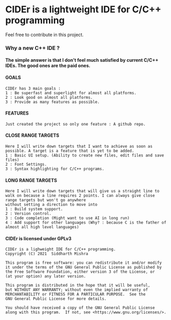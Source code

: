 # CIDEr is a lightweight IDE for C/C++ programming

Feel free to contribute in this project.

### Why a new C++ IDE ?
#### The simple answer is that I don't feel much satisfied by current C/C++ IDEs. The good ones are the paid ones. 

#### GOALS
    CIDEr has 3 main goals :
    1 : Be superfast and superlight for almost all platforms.
    2 : Look good on almost all platforms.
    3 : Provide as many features as possible.

#### FEATURES
    Just created the project so only one feature : A github repo.

#### CLOSE RANGE TARGETS
    Here I will write down targets that I want to achieve as soon as possible. A target is a feature that is yet to be added.
    1 : Basic UI setup. (Ability to create new files, edit files and save files)
    2 : Font Settings.
    3 : Syntax highlighting for C/C++ programs. 

#### LONG RANGE TARGETS
    Here I will write down targets that will give us a straight line to walk on because a line requires 2 points. I can always give close range targets but won't go anywhere
    without setting a direction to move into
    1 : Build system support.
    2 : Version control.
    3 : Code completion (Might want to use AI in long run)
    4 : Add support for other languages (Why? : because C is the father of almost all high level languages)

#### CIDEr is licensed under GPLv3
    CIDEr is a lighweight IDE for C/C++ programming.
    Copyright (C) 2021  Siddharth Mishra

    This program is free software: you can redistribute it and/or modify
    it under the terms of the GNU General Public License as published by
    the Free Software Foundation, either version 3 of the License, or
    (at your option) any later version.

    This program is distributed in the hope that it will be useful,
    but WITHOUT ANY WARRANTY; without even the implied warranty of
    MERCHANTABILITY or FITNESS FOR A PARTICULAR PURPOSE.  See the
    GNU General Public License for more details.

    You should have received a copy of the GNU General Public License
    along with this program.  If not, see <https://www.gnu.org/licenses/>.